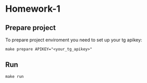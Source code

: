 # Homework-1

## Prepare project
To prepare project enviroment you need to set up your tg apikey:

```make prepare APIKEY="<your_tg_apikey>"```

## Run
```make run```
